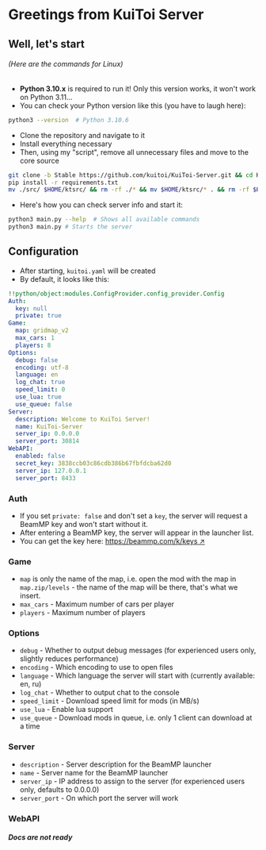 # Greetings from KuiToi Server

## Well, let's start

###### _(Here are the commands for Linux)_

* **Python 3.10.x** is required to run it! Only this version works, it won't work on Python 3.11...
* You can check your Python version like this (you have to laugh here):
```bash
python3 --version  # Python 3.10.6
```
* Clone the repository and navigate to it
* Install everything necessary
* Then, using my "script", remove all unnecessary files and move to the core source
```bash
git clone -b Stable https://github.com/kuitoi/KuiToi-Server.git && cd KuiToi-Server
pip install -r requirements.txt
mv ./src/ $HOME/ktsrc/ && rm -rf ./* && mv $HOME/ktsrc/* . && rm -rf $HOME/ktsrc
```
* Here's how you can check server info and start it:
```bash
python3 main.py --help  # Shows all available commands
python3 main.py # Starts the server
```

## Configuration

* After starting, `kuitoi.yaml` will be created
* By default, it looks like this:
```yaml
!!python/object:modules.ConfigProvider.config_provider.Config
Auth:
  key: null
  private: true
Game:
  map: gridmap_v2
  max_cars: 1
  players: 8
Options:
  debug: false
  encoding: utf-8
  language: en
  log_chat: true
  speed_limit: 0
  use_lua: true
  use_queue: false
Server:
  description: Welcome to KuiToi Server!
  name: KuiToi-Server
  server_ip: 0.0.0.0
  server_port: 30814
WebAPI:
  enabled: false
  secret_key: 3838ccb03c86cdb386b67fbfdcba62d0
  server_ip: 127.0.0.1
  server_port: 8433
```
### Auth

* If you set `private: false` and don't set a `key`, the server will request a BeamMP key and won't start without it.
* After entering a BeamMP key, the server will appear in the launcher list.
* You can get the key here: [https://beammp.com/k/keys ↗](https://beammp.com/k/keys)

### Game

* `map` is only the name of the map, i.e. open the mod with the map in `map.zip/levels` - the name of the map will be there, that's what we insert.
* `max_cars` - Maximum number of cars per player
* `players` - Maximum number of players

### Options

* `debug` - Whether to output debug messages (for experienced users only, slightly reduces performance)
* `encoding` - Which encoding to use to open files
* `language` - Which language the server will start with (currently available: en, ru)
* `log_chat` - Whether to output chat to the console
* `speed_limit` - Download speed limit for mods (in MB/s)
* `use_lua` - Enable lua support
* `use_queue` - Download mods in queue, i.e. only 1 client can download at a time

### Server

* `description` - Server description for the BeamMP launcher
* `name` - Server name for the BeamMP launcher
* `server_ip` - IP address to assign to the server (for experienced users only, defaults to 0.0.0.0)
* `server_port` - On which port the server will work

### WebAPI
##### _Docs are not ready_